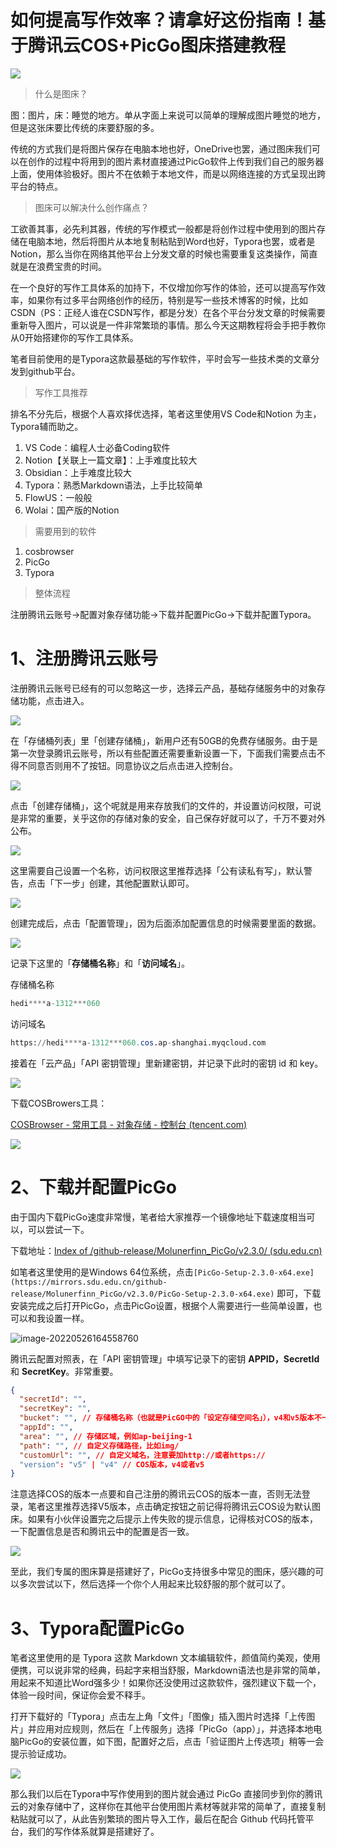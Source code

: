 # 如何提高写作效率？请拿好这份指南！基于腾讯云COS+PicGo图床搭建教程

![](https://hediancha-1312143060.cos.ap-shanghai.myqcloud.com/%E5%9B%BE%E5%BA%8A%E6%95%99%E7%A8%8B.png)

> 什么是图床？

图：图片，床：睡觉的地方。单从字面上来说可以简单的理解成图片睡觉的地方，但是这张床要比传统的床要舒服的多。

传统的方式我们是将图片保存在电脑本地也好，OneDrive也罢，通过图床我们可以在创作的过程中将用到的图片素材直接通过PicGo软件上传到我们自己的服务器上面，使用体验极好。图片不在依赖于本地文件，而是以网络连接的方式呈现出跨平台的特点。

> 图床可以解决什么创作痛点？

工欲善其事，必先利其器，传统的写作模式一般都是将创作过程中使用到的图片存储在电脑本地，然后将图片从本地复制粘贴到Word也好，Typora也罢，或者是Notion，那么当你在网络其他平台上分发文章的时候也需要重复这类操作，简直就是在浪费宝贵的时间。

在一个良好的写作工具体系的加持下，不仅增加你写作的体验，还可以提高写作效率，如果你有过多平台网络创作的经历，特别是写一些技术博客的时候，比如CSDN（PS：正经人谁在CSDN写作，都是分发）在各个平台分发文章的时候需要重新导入图片，可以说是一件非常繁琐的事情。那么今天这期教程将会手把手教你从0开始搭建你的写作工具体系。

笔者目前使用的是Typora这款最基础的写作软件，平时会写一些技术类的文章分发到github平台。

> 写作工具推荐

排名不分先后，根据个人喜欢择优选择，笔者这里使用VS Code和Notion 为主，Typora辅而助之。

1. VS Code：编程人士必备Coding软件
2. Notion【关联上一篇文章】：上手难度比较大
3. Obsidian：上手难度比较大
4. Typora：熟悉Markdown语法，上手比较简单
5. FlowUS：一般般
6. Wolai：国产版的Notion

> 需要用到的软件

1. cosbrowser
2. PicGo
3. Typora

> 整体流程

注册腾讯云账号→配置对象存储功能→下载并配置PicGo→下载并配置Typora。

# 1、注册腾讯云账号

注册腾讯云账号已经有的可以忽略这一步，选择云产品，基础存储服务中的对象存储功能，点击进入。

![](https://hediancha-1312143060.cos.ap-shanghai.myqcloud.com/image-20220526163019780.png)

在「存储桶列表」里「创建存储桶」，新用户还有50GB的免费存储服务。由于是第一次登录腾讯云账号，所以有些配置还需要重新设置一下，下面我们需要点击不得不同意否则用不了按钮。同意协议之后点击进入控制台。

![](https://hediancha-1312143060.cos.ap-shanghai.myqcloud.com/image-20220526163120568.png)

点击「创建存储桶」，这个呢就是用来存放我们的文件的，并设置访问权限，可说是非常的重要，关乎这你的存储对象的安全，自己保存好就可以了，千万不要对外公布。

![](https://hediancha-1312143060.cos.ap-shanghai.myqcloud.com/image-20220526163536136.png)



这里需要自己设置一个名称，访问权限这里推荐选择「公有读私有写」，默认警告，点击「下一步」创建，其他配置默认即可。

![](https://hediancha-1312143060.cos.ap-shanghai.myqcloud.com/image-20220526163743215.png)

创建完成后，点击「配置管理」，因为后面添加配置信息的时候需要里面的数据。

![](https://hediancha-1312143060.cos.ap-shanghai.myqcloud.com/image-20220526163911723.png)

记录下这里的「**存储桶名称**」和「**访问域名**」。

存储桶名称

```sql
hedi****a-1312***060
```

访问域名

```sql
https://hedi****a-1312***060.cos.ap-shanghai.myqcloud.com
```

接着在「云产品」「API 密钥管理」里新建密钥，并记录下此时的密钥 id 和 key。

![](https://hediancha-1312143060.cos.ap-shanghai.myqcloud.com/image-20220526164254970.png)

下载COSBrowers工具：

[COSBrowser - 常用工具 - 对象存储 - 控制台 (tencent.com)](https://console.cloud.tencent.com/cos/cosbrowser)

![](https://hediancha-1312143060.cos.ap-shanghai.myqcloud.com/image-20220526164348401.png)



# 2、下载并配置**PicGo**

由于国内下载PicGo速度非常慢，笔者给大家推荐一个镜像地址下载速度相当可以，可以尝试一下。

下载地址：[Index of /github-release/Molunerfinn_PicGo/v2.3.0/ (sdu.edu.cn)](https://mirrors.sdu.edu.cn/github-release/Molunerfinn_PicGo/v2.3.0/)

如笔者这里使用的是Windows 64位系统，点击`[PicGo-Setup-2.3.0-x64.exe](https://mirrors.sdu.edu.cn/github-release/Molunerfinn_PicGo/v2.3.0/PicGo-Setup-2.3.0-x64.exe)` 即可，下载安装完成之后打开PicGo，点击PicGo设置，根据个人需要进行一些简单设置，也可以和我设置一样。

![image-20220526164558760](https://hediancha-1312143060.cos.ap-shanghai.myqcloud.com/image-20220526164558760.png)





腾讯云配置对照表，在「API 密钥管理」中填写记录下的密钥 **APPID，SecretId** 和 **SecretKey**。非常重要。

```json
{
  "secretId": "",
  "secretKey": "",
  "bucket": "", // 存储桶名称（也就是PicGO中的「设定存储空间名」），v4和v5版本不一样
  "appId": "",
  "area": "", // 存储区域，例如ap-beijing-1
  "path": "", // 自定义存储路径，比如img/
  "customUrl": "", // 自定义域名，注意要加http://或者https://
  "version": "v5" | "v4" // COS版本，v4或者v5
}
```

注意选择COS的版本一点要和自己注册的腾讯云COS的版本一直，否则无法登录，笔者这里推荐选择V5版本，点击确定按钮之前记得将腾讯云COS设为默认图床。如果有小伙伴设置完之后提示上传失败的提示信息，记得核对COS的版本，一下配置信息是否和腾讯云中的配置是否一致。

![](https://hediancha-1312143060.cos.ap-shanghai.myqcloud.com/image-20220526164652031.png)

至此，我们专属的图床算是搭建好了，PicGo支持很多中常见的图床，感兴趣的可以多次尝试以下，然后选择一个你个人用起来比较舒服的那个就可以了。

# 3、Typora配置PicGo

笔者这里使用的是 Typora 这款 Markdown 文本编辑软件，颜值简约美观，使用便携，可以说非常的经典，码起字来相当舒服，Markdown语法也是非常的简单，用起来不知道比Word强多少！如果你还没使用过这款软件，强烈建议下载一个，体验一段时间，保证你会爱不释手。

打开下载好的「Typora」点击左上角「文件」「图像」插入图片时选择「上传图片」并应用对应规则，然后在「上传服务」选择「PicGo（app）」，并选择本地电脑PicGo的安装位置，如下图，配置好之后，点击「验证图片上传选项」稍等一会提示验证成功。

![](https://hediancha-1312143060.cos.ap-shanghai.myqcloud.com/image-20220526164717825.png)



那么我们以后在Typora中写作使用到的图片就会通过 PicGo 直接同步到你的腾讯云的对象存储中了，这样你在其他平台使用图片素材等就非常的简单了，直接复制粘贴就可以了，从此告别繁琐的图片导入工作，最后在配合 Github 代码托管平台，我们的写作体系就算是搭建好了。

